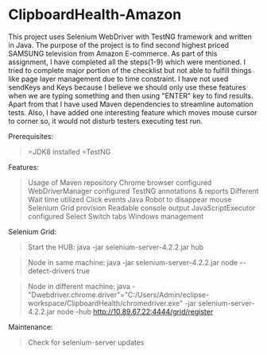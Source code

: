 # ClipboardHealth-Amazon

This project uses Selenium WebDriver with TestNG framework and written in Java. The purpose of the project is to find second highest priced SAMSUNG television from Amazon E-commerce. As part of this assignment, I have completed all the steps(1-9) which were mentioned. I tried to complete major portion of the checklist but not able to fulfill things like page layer management due to time constraint. I have not used sendKeys and Keys because I believe we should only use these features when we are typing something and then using "ENTER" key to find results. Apart from that I have used Maven dependencies to streamline automation tests. Also, I have added one interesting feature which moves mouse cursor to corner so, it would not disturb testers executing test run. 

Prerequisites:
  >=JDK8 installed
  >=TestNG

Features:
  >Usage of Maven repository
  >Chrome browser configured
  >WebDriverManager configured
  >TestNG annotations & reports
  >Different Wait time utilized
  >Click events
  >Java Robot to disappear mouse
  >Selenium Grid provision
  >Readable console output
  >JavaScriptExecutor configured
  >Select
  >Switch tabs
  >Windows management


Selenium Grid:
>Start the HUB:
java -jar selenium-server-4.2.2.jar hub

>Node in same machine:
java -jar selenium-server-4.2.2.jar node --detect-drivers true

>Node in different machine:
java -"Dwebdriver.chrome.driver"="C:/Users/Admin/eclipse-workspace/ClipboardHealth/chromedriver.exe" -jar selenium-server-4.2.2.jar node -hub http://10.89.67.22:4444/grid/register

Maintenance:
  >Check for selenium-server updates

